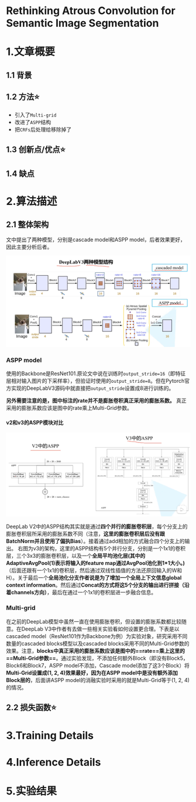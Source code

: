 # Rethinking Atrous Convolution for Semantic Image Segmentation

# 1.文章概要

## 1.1 背景



## 1.2 方法:star:

- 引入了`Multi-grid`
- 改进了`ASPP`结构
- 把`CRFs`后处理给移除掉了

## 1.3 创新点/优点:star:



## 1.4 缺点



# 2.算法描述

## 2.1 整体架构

文中提出了两种模型，分别是cascade model和ASPP model，后者效果更好，因此主要分析后者。

![image-20230911191030613](images/image-20230911191030613.png)

### ASPP model

使用的Backbone是ResNet101.原论文中说在训练时`output_stride=16`（即特征层相对输入图片的下采样率），但验证时使用的`output_stride=8`。但在Pytorch官方实现的DeepLabV3源码中就直接把`output_stride`设置成8进行训练的。

**另外需要注意的是，图中标注的rate并不是膨胀卷积真正采用的膨胀系数。** 真正采用的膨胀系数应该是图中的rate乘上Multi-Grid参数。

#### v2和v3的ASPP模块对比

![image-20230911191232926](images/image-20230911191232926.png)

DeepLab V2中的ASPP结构其实就是通过**四个并行的膨胀卷积层**，每个分支上的膨胀卷积层所采用的膨胀系数不同（注意，**这里的膨胀卷积层后没有跟BatchNorm并且使用了偏执Bias**）。接着通过add相加的方式融合四个分支上的输出。
右图为v3的架构，这里的ASPP结构有5个并行分支，分别是一个1x1的卷积层，三个3x3的膨胀卷积层，以及一个**全局平均池化层(其中的AdaptiveAvgPool(1)表示将输入的feature map通过AvgPool池化到1\*1大小。)**（后面还跟有一个1x1的卷积层，然后通过双线性插值的方法还原回输入的W和H）。关于最后一个**全局池化分支作者说是为了增加一个全局上下文信息global context information**。然后通过**Concat的方式将这5个分支的输出进行拼接（沿着channels方向）**，最后在通过一个1x1的卷积层进一步融合信息。

### Multi-grid

在之前的DeepLab模型中虽然一直在使用膨胀卷积，但设置的膨胀系数都比较随意。在DeepLab V3中作者有去做一些相关实验看如何设置更合理。下表是以cascaded model（ResNet101作为Backbone为例）为实验对象，研究采用不同数量的cascaded blocks模型以及cascaded blocks采用不同的Multi-Grid参数的效果。注意，**blocks中真正采用的膨胀系数应该是图中的==rate==乘上这里的==Multi-Grid参数==**。通过实验发现，不添加任何额外Block（即没有Block5，Block6和Block7，ASPP model不添加，Cascade model添加了这3个Block）将**Multi-Grid设置成(1, 2, 4)**效果最好，因为在**ASPP model中是没有额外添加Block层的**，后面讲ASPP model的消融实验时采用的就是Multi-Grid等于(1, 2, 4)的情况。

## 2.2 损失函数:star:





# 3.Training Details



# 4.Inference Details



# 5.实验结果

